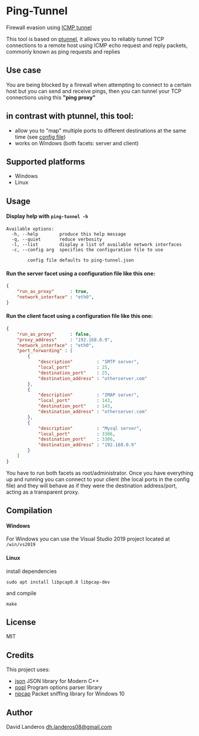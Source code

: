 # Ping-Tunnel
Firewall evasion using [ICMP tunnel](https://en.wikipedia.org/wiki/ICMP_tunnel)

This tool is based on [ptunnel](https://www.mit.edu/afs.new/sipb/user/golem/tmp/ptunnel-0.61.orig/web/), it allows you to reliably tunnel TCP connections to a remote host using ICMP echo request and reply packets, commonly known as ping requests and replies

## Use case
You are being blocked by a firewall when attempting to connect to a certain host but you can send and receive pings, then you can tunnel your TCP connections using this **"ping proxy"**

## in contrast with ptunnel, this tool:
- allow you to "map" multiple ports to different destinations at the same time (see [config file](https://github.com/DavidLanderosAlcala/ping-tunnel/blob/master/ping-tunnel.json))
- works on Windows (both facets: server and client)
## Supported platforms
- Windows
- Linux

## Usage
#### Display help with ```ping-tunnel -h```
```
Available options:
  -h, --help        produce this help message
  -q, --quiet       reduce verbosity
  -l, --list        display a list of available network interfaces
  -c, --config arg  specifies the configuration file to use

        config file defaults to ping-tunnel.json
```

#### Run the server facet using a configuration file like this one:
```json
{
    "run_as_proxy"      : true,
    "network_interface" : "eth0",
}
```

#### Run the client facet using a configuration file like this one:
```json
{
    "run_as_proxy"      : false,
    "proxy_address"     : "192.168.0.9",
    "network_interface" : "eth0",
    "port_forwarding" : [
        {
            "description"         : "SMTP server",
            "local_port"          : 25,
            "destination_port"    : 25,
            "destination_address" : "otherserver.com"
        },
        {
            "description"         : "IMAP server",
            "local_port"          : 143,
            "destination_port"    : 143,
            "destination_address" : "otherserver.com"
        },
        {
            "description"         : "Mysql server",
            "local_port"          : 3306,
            "destination_port"    : 3306,
            "destination_address" : "192.168.0.9"
        }
    ]
}
```
You have to run both facets as root/administrator. Once you have everything up and running you can connect to your client (the local ports in the config file) and they will behave as if they were the destination address/port, acting as a transparent proxy.

## Compilation
#### Windows
For Windows you can use the Visual Studio 2019 project located at ```/win/vs2019```

#### Linux
install dependencies
```
sudo apt install libpcap0.8 libpcap-dev
```
and compile
```
make
```

## License
MIT

## Credits
This project uses:
- [json](https://github.com/nlohmann/json) JSON library for Modern C++
- [popl](https://github.com/badaix/popl) Program options parser library
- [npcap](https://nmap.org/npcap/) Packet sniffing library for Windows 10

## Author
David Landeros <dh.landeros08@gmail.com>
